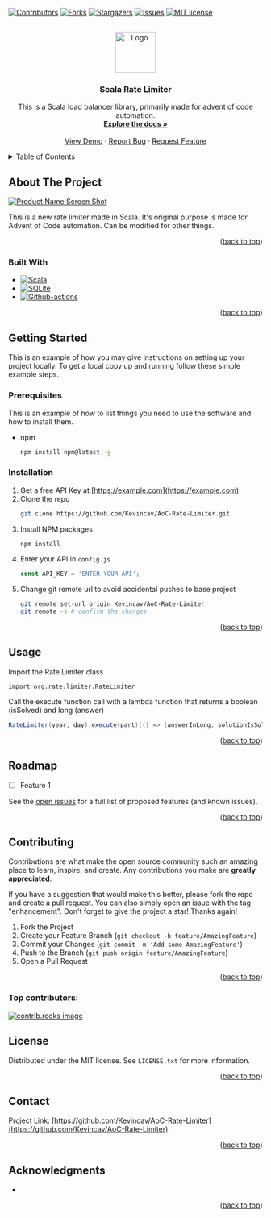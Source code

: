 <!-- Improved compatibility of back to top link: See: https://github.com/othneildrew/Best-README-Template/pull/73 -->
<a id="readme-top"></a>
<!--
*** Thanks for checking out the Best-README-Template. If you have a suggestion
*** that would make this better, please fork the repo and create a pull request
*** or simply open an issue with the tag "enhancement".
*** Don't forget to give the project a star!
*** Thanks again! Now go create something AMAZING! :D
-->



<!-- PROJECT SHIELDS -->
<!--
*** I'm using markdown "reference style" links for readability.
*** Reference links are enclosed in brackets [ ] instead of parentheses ( ).
*** See the bottom of this document for the declaration of the reference variables
*** for contributors-url, forks-url, etc. This is an optional, concise syntax you may use.
*** https://www.markdownguide.org/basic-syntax/#reference-style-links
-->
[![Contributors][contributors-shield]][contributors-url]
[![Forks][forks-shield]][forks-url]
[![Stargazers][stars-shield]][stars-url]
[![Issues][issues-shield]][issues-url]
[![MIT license][license-shield]][license-url]



<!-- PROJECT LOGO -->
<br />
<div align="center">
  <a href="https://github.com/Kevincav/AoC-Rate-Limiter">
    <img src="images/logo.png" alt="Logo" width="80" height="80">
  </a>

<h3 align="center">Scala Rate Limiter</h3>

  <p align="center">
    This is a Scala load balancer library, primarily made for advent of code automation.
    <br />
    <a href="https://github.com/Kevincav/AoC-Rate-Limiter"><strong>Explore the docs »</strong></a>
    <br />
    <br />
    <a href="https://github.com/Kevincav/AoC-Rate-Limiter">View Demo</a>
    ·
    <a href="https://github.com/Kevincav/AoC-Rate-Limiter/issues/new?labels=bug&template=bug-report---.md">Report Bug</a>
    ·
    <a href="https://github.com/Kevincav/AoC-Rate-Limiter/issues/new?labels=enhancement&template=feature-request---.md">Request Feature</a>
  </p>
</div>



<!-- TABLE OF CONTENTS -->
<details>
  <summary>Table of Contents</summary>
  <ol>
    <li>
      <a href="#about-the-project">About The Project</a>
      <ul>
        <li><a href="#built-with">Built With</a></li>
      </ul>
    </li>
    <li>
      <a href="#getting-started">Getting Started</a>
      <ul>
        <li><a href="#prerequisites">Prerequisites</a></li>
        <li><a href="#installation">Installation</a></li>
      </ul>
    </li>
    <li><a href="#usage">Usage</a></li>
    <li><a href="#roadmap">Roadmap</a></li>
    <li><a href="#contributing">Contributing</a></li>
    <li><a href="#license">License</a></li>
    <li><a href="#contact">Contact</a></li>
    <li><a href="#acknowledgments">Acknowledgments</a></li>
  </ol>
</details>



<!-- ABOUT THE PROJECT -->
## About The Project

[![Product Name Screen Shot][product-screenshot]](https://example.com)

This is a new rate limiter made in Scala. It's original purpose is made for Advent of Code automation. Can be modified for other things.

<p align="right">(<a href="#readme-top">back to top</a>)</p>



### Built With

* [![Scala][Scala.js]][Scala-url]
* [![SQLite][SQLite.js]][SQLite-url]
* [![Github-actions][Github-actions.js]][Github-actions-url]

<p align="right">(<a href="#readme-top">back to top</a>)</p>



<!-- GETTING STARTED -->
## Getting Started

This is an example of how you may give instructions on setting up your project locally.
To get a local copy up and running follow these simple example steps.

### Prerequisites

This is an example of how to list things you need to use the software and how to install them.
* npm
  ```sh
  npm install npm@latest -g
  ```

### Installation

1. Get a free API Key at [https://example.com](https://example.com)
2. Clone the repo
   ```sh
   git clone https://github.com/Kevincav/AoC-Rate-Limiter.git
   ```
3. Install NPM packages
   ```sh
   npm install
   ```
4. Enter your API in `config.js`
   ```js
   const API_KEY = 'ENTER YOUR API';
   ```
5. Change git remote url to avoid accidental pushes to base project
   ```sh
   git remote set-url origin Kevincav/AoC-Rate-Limiter
   git remote -v # confirm the changes
   ```

<p align="right">(<a href="#readme-top">back to top</a>)</p>



<!-- USAGE EXAMPLES -->
## Usage

Import the Rate Limiter class

```scala3
import org.rate.limiter.RateLimiter
```

Call the execute function call with a lambda function that returns a boolean (isSolved) and long (answer)

```scala 3
RateLimiter(year, day).execute(part)(() => (answerInLong, solutionIsSolved))
```

<p align="right">(<a href="#readme-top">back to top</a>)</p>



<!-- ROADMAP -->
## Roadmap

- [ ] Feature 1

See the [open issues](https://github.com/Kevincav/AoC-Rate-Limiter/issues) for a full list of proposed features (and known issues).

<p align="right">(<a href="#readme-top">back to top</a>)</p>



<!-- CONTRIBUTING -->
## Contributing

Contributions are what make the open source community such an amazing place to learn, inspire, and create. Any contributions you make are **greatly appreciated**.

If you have a suggestion that would make this better, please fork the repo and create a pull request. You can also simply open an issue with the tag "enhancement".
Don't forget to give the project a star! Thanks again!

1. Fork the Project
2. Create your Feature Branch (`git checkout -b feature/AmazingFeature`)
3. Commit your Changes (`git commit -m 'Add some AmazingFeature'`)
4. Push to the Branch (`git push origin feature/AmazingFeature`)
5. Open a Pull Request

<p align="right">(<a href="#readme-top">back to top</a>)</p>

### Top contributors:

<a href="https://github.com/Kevincav/AoC-Rate-Limiter/graphs/contributors">
  <img src="https://contrib.rocks/image?repo=Kevincav/AoC-Rate-Limiter" alt="contrib.rocks image" />
</a>



<!-- LICENSE -->
## License

Distributed under the MIT license. See `LICENSE.txt` for more information.

<p align="right">(<a href="#readme-top">back to top</a>)</p>



<!-- CONTACT -->
## Contact

Project Link: [https://github.com/Kevincav/AoC-Rate-Limiter](https://github.com/Kevincav/AoC-Rate-Limiter)

<p align="right">(<a href="#readme-top">back to top</a>)</p>



<!-- ACKNOWLEDGMENTS -->
## Acknowledgments

* []()

<p align="right">(<a href="#readme-top">back to top</a>)</p>



<!-- MARKDOWN LINKS & IMAGES -->
<!-- https://www.markdownguide.org/basic-syntax/#reference-style-links -->
[contributors-shield]: https://img.shields.io/github/contributors/Kevincav/AoC-Rate-Limiter.svg?style=for-the-badge
[contributors-url]: https://github.com/Kevincav/AoC-Rate-Limiter/graphs/contributors
[forks-shield]: https://img.shields.io/github/forks/Kevincav/AoC-Rate-Limiter.svg?style=for-the-badge
[forks-url]: https://github.com/Kevincav/AoC-Rate-Limiter/network/members
[stars-shield]: https://img.shields.io/github/stars/Kevincav/AoC-Rate-Limiter.svg?style=for-the-badge
[stars-url]: https://github.com/Kevincav/AoC-Rate-Limiter/stargazers
[issues-shield]: https://img.shields.io/github/issues/Kevincav/AoC-Rate-Limiter.svg?style=for-the-badge
[issues-url]: https://github.com/Kevincav/AoC-Rate-Limiter/issues
[license-shield]: https://img.shields.io/github/license/Kevincav/AoC-Rate-Limiter.svg?style=for-the-badge
[license-url]: https://github.com/Kevincav/AoC-Rate-Limiter/blob/master/LICENSE.txt
[linkedin-shield]: https://img.shields.io/badge/-LinkedIn-black.svg?style=for-the-badge&logo=linkedin&colorB=555
[linkedin-url]: https://linkedin.com/in/linkedin_username
[product-screenshot]: images/screenshot.png
[Next.js]: https://img.shields.io/badge/next.js-000000?style=for-the-badge&logo=nextdotjs&logoColor=white
[Next-url]: https://nextjs.org/
[React.js]: https://img.shields.io/badge/React-20232A?style=for-the-badge&logo=react&logoColor=61DAFB
[React-url]: https://reactjs.org/
[Vue.js]: https://img.shields.io/badge/Vue.js-35495E?style=for-the-badge&logo=vuedotjs&logoColor=4FC08D
[Vue-url]: https://vuejs.org/
[Angular.io]: https://img.shields.io/badge/Angular-DD0031?style=for-the-badge&logo=angular&logoColor=white
[Angular-url]: https://angular.io/
[Svelte.dev]: https://img.shields.io/badge/Svelte-4A4A55?style=for-the-badge&logo=svelte&logoColor=FF3E00
[Svelte-url]: https://svelte.dev/
[Laravel.com]: https://img.shields.io/badge/Laravel-FF2D20?style=for-the-badge&logo=laravel&logoColor=white
[Laravel-url]: https://laravel.com
[Bootstrap.com]: https://img.shields.io/badge/Bootstrap-563D7C?style=for-the-badge&logo=bootstrap&logoColor=white
[Bootstrap-url]: https://getbootstrap.com
[JQuery.com]: https://img.shields.io/badge/jQuery-0769AD?style=for-the-badge&logo=jquery&logoColor=white
[JQuery-url]: https://jquery.com
[Scala.js]: https://img.shields.io/badge/Scala-20232A?style=for-the-badge&logo=scala&logoColor=61DAFB
[Scala-url]: https://www.scala-lang.org/
[aoc-shield]: https://img.shields.io/badge/Advent%20Of%20Code-0769AD?style=for-the-badge&logo=adventofcode&logoColor=white
[aoc-url]: https://adventofcode.com/
[Github-actions.js]: https://img.shields.io/badge/Github%20Actions-20232A?style=for-the-badge&logo=githubactions&logoColor=61DAFB
[Github-actions-url]: https://github.com/features/actions
[SQLite.js]: https://img.shields.io/badge/SQLite-20232A?style=for-the-badge&logo=sqlite&logoColor=61DAFB
[SQLite-url]: https://www.sqlite.org/
